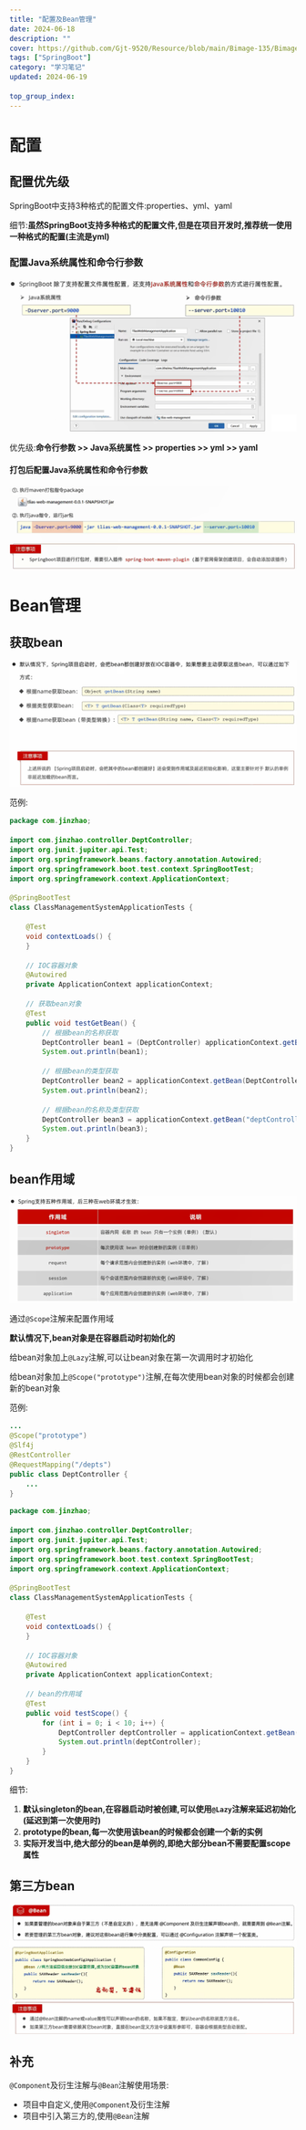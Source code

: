 ```yaml
---
title: "配置及Bean管理"
date: 2024-06-18
description: ""
cover: https://github.com/Gjt-9520/Resource/blob/main/Bimage-135/Bimage53.jpg?raw=true
tags: ["SpringBoot"]
category: "学习笔记"
updated: 2024-06-19
  
top_group_index: 
---
```


# 配置

## 配置优先级

SpringBoot中支持3种格式的配置文件:properties、yml、yaml

细节:**虽然SpringBoot支持多种格式的配置文件,但是在项目开发时,推荐统一使用一种格式的配置(主流是yml)**

### 配置Java系统属性和命令行参数

![Java系统属性和命令行参数](../images/SpringBoot_Java系统属性和命令行参数.png)

优先级:**命令行参数 >> Java系统属性 >> properties >> yml >> yaml**

#### 打包后配置Java系统属性和命令行参数

![打包后配置Java系统属性和命令行参数](../images/打包后配置Java系统属性和命令行参数.png)

# Bean管理

## 获取bean

![获取bean](../images/获取bean.png)

范例:

```java
package com.jinzhao;

import com.jinzhao.controller.DeptController;
import org.junit.jupiter.api.Test;
import org.springframework.beans.factory.annotation.Autowired;
import org.springframework.boot.test.context.SpringBootTest;
import org.springframework.context.ApplicationContext;

@SpringBootTest
class ClassManagementSystemApplicationTests {

    @Test
    void contextLoads() {
    }

    // IOC容器对象
    @Autowired
    private ApplicationContext applicationContext;

    // 获取bean对象
    @Test
    public void testGetBean() {
        // 根据bean的名称获取
        DeptController bean1 = (DeptController) applicationContext.getBean("deptController");
        System.out.println(bean1);

        // 根据bean的类型获取
        DeptController bean2 = applicationContext.getBean(DeptController.class);
        System.out.println(bean2);

        // 根据bean的名称及类型获取
        DeptController bean3 = applicationContext.getBean("deptController", DeptController.class);
        System.out.println(bean3);
    }
}
```

## bean作用域

![bean的作用域](../images/bean的作用域.png)

通过`@Scope`注解来配置作用域

**默认情况下,bean对象是在容器启动时初始化的**

给bean对象加上`@Lazy`注解,可以让bean对象在第一次调用时才初始化

给bean对象加上`@Scope("prototype")`注解,在每次使用bean对象的时候都会创建新的bean对象

范例:

```java
...
@Scope("prototype")
@Slf4j
@RestController
@RequestMapping("/depts")
public class DeptController {
    ...
}
```

```java
package com.jinzhao;

import com.jinzhao.controller.DeptController;
import org.junit.jupiter.api.Test;
import org.springframework.beans.factory.annotation.Autowired;
import org.springframework.boot.test.context.SpringBootTest;
import org.springframework.context.ApplicationContext;

@SpringBootTest
class ClassManagementSystemApplicationTests {

    @Test
    void contextLoads() {
    }

    // IOC容器对象
    @Autowired
    private ApplicationContext applicationContext;

    // bean的作用域
    @Test
    public void testScope() {
        for (int i = 0; i < 10; i++) {
            DeptController deptController = applicationContext.getBean(DeptController.class);
            System.out.println(deptController);
        }
    }
}
```

细节:
1. **默认singleton的bean,在容器启动时被创建,可以使用`@Lazy`注解来延迟初始化(延迟到第一次使用时)**
2. **prototype的bean,每一次使用该bean的时候都会创建一个新的实例**
3. **实际开发当中,绝大部分的bean是单例的,即绝大部分bean不需要配置scope属性**

## 第三方bean

![第三方bean](../images/第三方bean.png)

## 补充

`@Component`及衍生注解与`@Bean`注解使用场景:
- 项目中自定义,使用`@Component`及衍生注解
- 项目中引入第三方的,使用`@Bean`注解